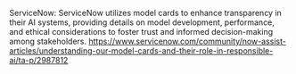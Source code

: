 ServiceNow: ServiceNow utilizes model cards to enhance transparency in their AI systems, providing details on model development, performance, and ethical considerations to foster trust and informed decision-making among stakeholders. https://www.servicenow.com/community/now-assist-articles/understanding-our-model-cards-and-their-role-in-responsible-ai/ta-p/2987812
